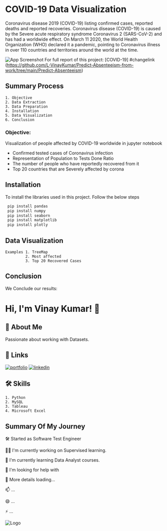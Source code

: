 
# **COVID-19 Data Visualization**

Coronavirus disease 2019 (COVID-19) listing confirmed cases, reported deaths and reported recoveries. Coronavirus disease (COVID-19) is caused by the Severe acute respiratory syndrome Coronavirus 2 (SARS-CoV-2) and has had a worldwide effect. On March 11 2020, the World Health Organization (WHO) declared it a pandemic, pointing to Coronavirus illness in over 110 countries and territories around the world at the time.


![App Screenshot](https://www.biospectrumasia.com/uploads/articles/200309_d_hn545_003-15738.JPG)
For full report of this project: [COVID-19] #changelink (https://github.com/L-VinayKumar/Predict-Absenteeism-from-work/tree/main/Predict-Absenteeism)
## Summary Process

    1. Objective
    2. Data Extraction
    3. Data Preparation
    4. Installation
    5. Data Visualization
    6. Conclusion

### Objective:
 Visualization of people affected by COVID-19 worldwide in jupyter notebook

 * Confirmed tested cases of Coronavirus infection
 * Representation of Population to Tests Done Ratio
 * The number of people who have reportedly recovered from it
 * Top 20 countries that are Severely affected by corona 

## Installation

To install the libraries used in this project. Follow the below steps

```bash
 pip install pandas
 pip install numpy
 pip install seaborn
 pip install matplotlib
 pip install plotly
```

## Data Visualization 

    Examples 1. TreeMap
             2. Most affected
             3. Top 20 Recovered Cases


## Conclusion

We Conclude our results:

# Hi, I'm Vinay Kumar! 👋

## 🚀 About Me

Passionate about working with Datasets.


## 🔗 Links
[![portfolio](https://img.shields.io/badge/my_portfolio-000?style=for-the-badge&logo=ko-fi&logoColor=white)](https://github.com/L-VinayKumar)
[![linkedin](https://img.shields.io/badge/linkedin-0A66C2?style=for-the-badge&logo=linkedin&logoColor=white)](https://www.linkedin.com/in/vinay-kumar-555853234/)


## 🛠 Skills
    1. Python
    2. MySQL
    3. Tableau
    4. Microsoft Excel


## Summary Of My Journey

🛠 Started as Software Test Engineer

👩‍💻 I'm currently working on Supervised learning.

🧠 I'm currently learning Data Analyst courses.

🤔 I'm looking for help with 

💬 More details loading...

📫 ...

😄 ...

⚡️ ...



![Logo](https://github-readme-stats.vercel.app/api?username=L-VinayKumar&&show_icons=true&title_color=ffffff&icon_color=bb2acf&text_color=daf7dc&bg_color=151515)

